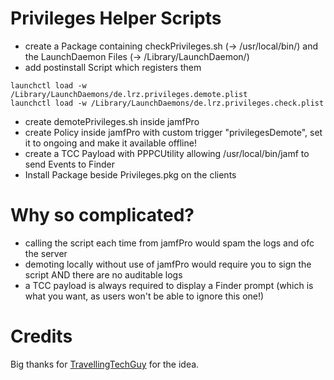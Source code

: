 # Privileges Helper Scripts

- create a Package containing checkPrivileges.sh (-> /usr/local/bin/) and the LaunchDaemon Files (-> /Library/LaunchDaemon/)
- add postinstall Script which registers them
```
launchctl load -w /Library/LaunchDaemons/de.lrz.privileges.demote.plist
launchctl load -w /Library/LaunchDaemons/de.lrz.privileges.check.plist
```
- create demotePrivileges.sh inside jamfPro
- create Policy inside jamfPro with custom trigger "privilegesDemote", set it to ongoing and make it available offline!
- create a TCC Payload with PPPCUtility allowing /usr/local/bin/jamf to send Events to Finder
- Install Package beside Privileges.pkg on the clients



# Why so complicated?
- calling the script each time from jamfPro would spam the logs and ofc the server
- demoting locally without use of jamfPro would require you to sign the script AND there are no auditable logs
- a TCC payload is always required to display a Finder prompt (which is what you want, as users won't be able to ignore this one!)


# Credits
Big thanks for [TravellingTechGuy](https://github.com/TravellingTechGuy) for the idea.

